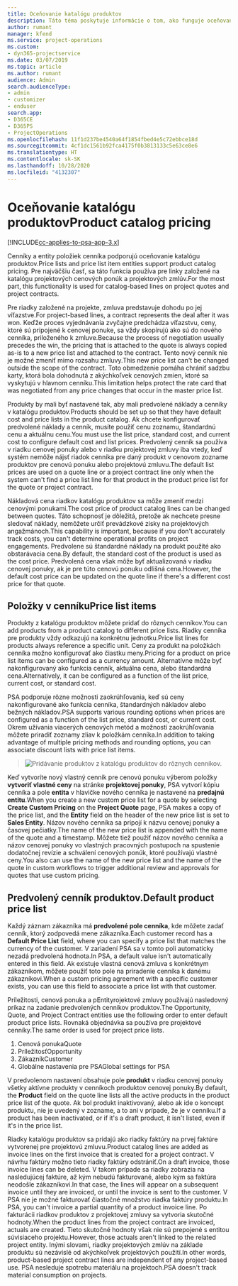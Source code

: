 ```yaml
---
title: Oceňovanie katalógu produktov
description: Táto téma poskytuje informácie o tom, ako funguje oceňovanie produktov v katalógu Dynamics 365 Project Service Automation (PSA).
author: rumant
manager: kfend
ms.service: project-operations
ms.custom:
- dyn365-projectservice
ms.date: 03/07/2019
ms.topic: article
ms.author: rumant
audience: Admin
search.audienceType:
- admin
- customizer
- enduser
search.app:
- D365CE
- D365PS
- ProjectOperations
ms.openlocfilehash: 11f1d237be4540a64f1854fbed4e5c72ebbce18d
ms.sourcegitcommit: 4cf1dc1561b92fca4175f0b3813133c5e63ce8e6
ms.translationtype: HT
ms.contentlocale: sk-SK
ms.lasthandoff: 10/28/2020
ms.locfileid: "4132307"
---
```

# <a name="product-catalog-pricing"></a><span data-ttu-id="3ca66-103">Oceňovanie katalógu produktov</span><span class="sxs-lookup"><span data-stu-id="3ca66-103">Product catalog pricing</span></span> 

[!INCLUDE[cc-applies-to-psa-app-3.x](../includes/cc-applies-to-psa-app-3x.md)]


<span data-ttu-id="3ca66-104">Cenníky a entity položiek cenníka podporujú oceňovanie katalógu produktov.</span><span class="sxs-lookup"><span data-stu-id="3ca66-104">Price lists and price list item entities support product catalog pricing.</span></span> <span data-ttu-id="3ca66-105">Pre najväčšiu časť, sa táto funkcia používa pre linky založené na katalógu projektových cenových ponúk a projektových zmlúv.</span><span class="sxs-lookup"><span data-stu-id="3ca66-105">For the most part, this functionality is used for catalog-based lines on project quotes and project contracts.</span></span>

<span data-ttu-id="3ca66-106">Pre riadky založené na projekte, zmluva predstavuje dohodu po jej víťazstve.</span><span class="sxs-lookup"><span data-stu-id="3ca66-106">For project-based lines, a contract represents the deal after it was won.</span></span> <span data-ttu-id="3ca66-107">Keďže proces vyjednávania zvyčajne predchádza víťazstvu, ceny, ktoré sú pripojené k cenovej ponuke, sa vždy skopírujú ako sú do nového cenníka, priloženého k zmluve.</span><span class="sxs-lookup"><span data-stu-id="3ca66-107">Because the process of negotiation usually precedes the win, the pricing that is attached to the quote is always copied as-is to a new price list and attached to the contract.</span></span> <span data-ttu-id="3ca66-108">Tento nový cenník nie je možné zmeniť mimo rozsahu zmluvy.</span><span class="sxs-lookup"><span data-stu-id="3ca66-108">This new price list can't be changed outside the scope of the contract.</span></span> <span data-ttu-id="3ca66-109">Toto obmedzenie pomáha chrániť sadzbu karty, ktorá bola dohodnutá z akýchkoľvek cenových zmien, ktoré sa vyskytujú v hlavnom cenníku.</span><span class="sxs-lookup"><span data-stu-id="3ca66-109">This limitation helps protect the rate card that was negotiated from any price changes that occur in the master price list.</span></span>

<span data-ttu-id="3ca66-110">Produkty by mali byť nastavené tak, aby mali predvolené náklady a cenníky v katalógu produktov.</span><span class="sxs-lookup"><span data-stu-id="3ca66-110">Products should be set up so that they have default cost and price lists in the product catalog.</span></span> <span data-ttu-id="3ca66-111">Ak chcete konfigurovať predvolené náklady a cenník, musíte použiť cenu zoznamu, štandardnú cenu a aktuálnu cenu.</span><span class="sxs-lookup"><span data-stu-id="3ca66-111">You must use the list price, standard cost, and current cost to configure default cost and list prices.</span></span> <span data-ttu-id="3ca66-112">Predvolený cenník sa používa v riadku cenovej ponuky alebo v riadku projektovej zmluvy iba vtedy, keď systém nemôže nájsť riadok cenníka pre daný produkt v cenovom zozname produktov pre cenovú ponuku alebo projektovú zmluvu.</span><span class="sxs-lookup"><span data-stu-id="3ca66-112">The default list prices are used on a quote line or a project contract line only when the system can't find a price list line for that product in the product price list for the quote or project contract.</span></span>

<span data-ttu-id="3ca66-113">Nákladová cena riadkov katalógu produktov sa môže zmeniť medzi cenovými ponukami.</span><span class="sxs-lookup"><span data-stu-id="3ca66-113">The cost price of product catalog lines can be changed between quotes.</span></span> <span data-ttu-id="3ca66-114">Táto schopnosť je dôležitá, pretože ak nechcete presne sledovať náklady, nemôžete určiť prevádzkové zisky na projektových angažmánoch.</span><span class="sxs-lookup"><span data-stu-id="3ca66-114">This capability is important, because if you don't accurately track costs, you can't determine operational profits on project engagements.</span></span> <span data-ttu-id="3ca66-115">Predvolene sú štandardné náklady na produkt použíté ako obstarávacia cena.</span><span class="sxs-lookup"><span data-stu-id="3ca66-115">By default, the standard cost of the product is used as the cost price.</span></span> <span data-ttu-id="3ca66-116">Predvolená cena však môže byť aktualizovaná v riadku cenovej ponuky, ak je pre túto cenovú ponuku odlišná cena.</span><span class="sxs-lookup"><span data-stu-id="3ca66-116">However, the default cost price can be updated on the quote line if there's a different cost price for that quote.</span></span>

## <a name="price-list-items"></a><span data-ttu-id="3ca66-117">Položky v cenníku</span><span class="sxs-lookup"><span data-stu-id="3ca66-117">Price list items</span></span>

<span data-ttu-id="3ca66-118">Produkty z katalógu produktov môžete pridať do rôznych cenníkov.</span><span class="sxs-lookup"><span data-stu-id="3ca66-118">You can add products from a product catalog to different price lists.</span></span> <span data-ttu-id="3ca66-119">Riadky cenníka pre produkty vždy odkazujú na konkrétnu jednotku.</span><span class="sxs-lookup"><span data-stu-id="3ca66-119">Price list lines for products always reference a specific unit.</span></span> <span data-ttu-id="3ca66-120">Ceny za produkt na položkách cenníka možno konfigurovať ako čiastku meny.</span><span class="sxs-lookup"><span data-stu-id="3ca66-120">Pricing for a product on price list items can be configured as a currency amount.</span></span> <span data-ttu-id="3ca66-121">Alternatívne môže byť nakonfigurovaný ako funkcia cenník, aktuálna cena, alebo štandardná cena.</span><span class="sxs-lookup"><span data-stu-id="3ca66-121">Alternatively, it can be configured as a function of the list price, current cost, or standard cost.</span></span>

<span data-ttu-id="3ca66-122">PSA podporuje rôzne možnosti zaokrúhľovania, keď sú ceny nakonfigurované ako funkcia cenníka, štandardných nákladov alebo bežných nákladov.</span><span class="sxs-lookup"><span data-stu-id="3ca66-122">PSA supports various rounding options when prices are configured as a function of the list price, standard cost, or current cost.</span></span> <span data-ttu-id="3ca66-123">Okrem užívania viacerých cenových metód a možností zaokrúhľovania môžete priradiť zoznamy zliav k položkám cenníka.</span><span class="sxs-lookup"><span data-stu-id="3ca66-123">In addition to taking advantage of multiple pricing methods and rounding options, you can associate discount lists with price list items.</span></span> 

> ![Pridávanie produktov z katalógu produktov do rôznych cenníkov.](media/basic-guide-16.png)

<span data-ttu-id="3ca66-125">Keď vytvoríte nový vlastný cenník pre cenovú ponuku výberom položky **vytvoriť vlastné ceny** na stránke **projektovej ponuky**, PSA vytvorí kópiu cenníka a pole **entita** v hlavičke nového cenníka je nastavené na **predajnú entitu**.</span><span class="sxs-lookup"><span data-stu-id="3ca66-125">When you create a new custom price list for a quote by selecting **Create Custom Pricing** on the **Project Quote** page, PSA makes a copy of the price list, and the **Entity** field on the header of the new price list is set to **Sales Entity**.</span></span> <span data-ttu-id="3ca66-126">Názov nového cenníka sa pripojí k názvu cenovej ponuky a časovej pečiatky.</span><span class="sxs-lookup"><span data-stu-id="3ca66-126">The name of the new price list is appended with the name of the quote and a timestamp.</span></span> <span data-ttu-id="3ca66-127">Môžete tiež použiť názov nového cenníka a názov cenovej ponuky vo vlastných pracovných postupoch na spustenie dodatočnej revízie a schválení cenových ponúk, ktoré používajú vlastné ceny.</span><span class="sxs-lookup"><span data-stu-id="3ca66-127">You also can use the name of the new price list and the name of the quote in custom workflows to trigger additional review and approvals for quotes that use custom pricing.</span></span>

 
## <a name="default-product-price-list"></a><span data-ttu-id="3ca66-128">Predvolený cenník produktov.</span><span class="sxs-lookup"><span data-stu-id="3ca66-128">Default product price list</span></span>
<span data-ttu-id="3ca66-129">Každý záznam zákazníka má **predvolené pole cenníka**, kde môžete zadať cenník, ktorý zodpovedá mene zákazníka.</span><span class="sxs-lookup"><span data-stu-id="3ca66-129">Each customer record has a **Default Price List** field, where you can specify a price list that matches the currency of the customer.</span></span> <span data-ttu-id="3ca66-130">V zariadení PSA sa v tomto poli automaticky nezadá predvolená hodnota.</span><span class="sxs-lookup"><span data-stu-id="3ca66-130">In PSA, a default value isn't automatically entered in this field.</span></span> <span data-ttu-id="3ca66-131">Ak existuje vlastná cenová zmluva s konkrétnym zákazníkom, môžete použiť toto pole na priradenie cenníka k danému zákazníkovi.</span><span class="sxs-lookup"><span data-stu-id="3ca66-131">When a custom pricing agreement with a specific customer exists, you can use this field to associate a price list with that customer.</span></span>

<span data-ttu-id="3ca66-132">Príležitosti, cenová ponuka a pEntityrojektové zmluvy používajú nasledovný príkaz na zadanie predvolených cenníkov produktov.</span><span class="sxs-lookup"><span data-stu-id="3ca66-132">The Opportunity, Quote, and Project Contract entities use the following order to enter default product price lists.</span></span> <span data-ttu-id="3ca66-133">Rovnaká objednávka sa používa pre projektové cenníky.</span><span class="sxs-lookup"><span data-stu-id="3ca66-133">The same order is used for project price lists.</span></span>

1.  <span data-ttu-id="3ca66-134">Cenová ponuka</span><span class="sxs-lookup"><span data-stu-id="3ca66-134">Quote</span></span>
2.  <span data-ttu-id="3ca66-135">Príležitosť</span><span class="sxs-lookup"><span data-stu-id="3ca66-135">Opportunity</span></span>
3.  <span data-ttu-id="3ca66-136">Zákazník</span><span class="sxs-lookup"><span data-stu-id="3ca66-136">Customer</span></span>
4.  <span data-ttu-id="3ca66-137">Globálne nastavenia pre PSA</span><span class="sxs-lookup"><span data-stu-id="3ca66-137">Global settings for PSA</span></span>

<span data-ttu-id="3ca66-138">V predvolenom nastavení obsahuje pole **produkt** v riadku cenovej ponuky všetky aktívne produkty v cenníkoch produktov cenovej ponuky.</span><span class="sxs-lookup"><span data-stu-id="3ca66-138">By default, the **Product** field on the quote line lists all the active products in the product price list of the quote.</span></span> <span data-ttu-id="3ca66-139">Ak bol produkt inaktivovaný, alebo ak ide o koncept produktu, nie je uvedený v zozname, a to ani v prípade, že je v cenníku.</span><span class="sxs-lookup"><span data-stu-id="3ca66-139">If a product has been inactivated, or if it's a draft product, it isn't listed, even if it's in the price list.</span></span> 

<span data-ttu-id="3ca66-140">Riadky katalógu produktov sa pridajú ako riadky faktúry na prvej faktúre vytvorenej pre projektovú zmluvu.</span><span class="sxs-lookup"><span data-stu-id="3ca66-140">Product catalog lines are added as invoice lines on the first invoice that is created for a project contract.</span></span> <span data-ttu-id="3ca66-141">V návrhu faktúry možno tieto riadky faktúry odstrániť.</span><span class="sxs-lookup"><span data-stu-id="3ca66-141">On a draft invoice, those invoice lines can be deleted.</span></span> <span data-ttu-id="3ca66-142">V takom prípade sa riadky zobrazia na nasledujúcej faktúre, až kým nebudú fakturované, alebo kým sa faktúra neodošle zákazníkovi.</span><span class="sxs-lookup"><span data-stu-id="3ca66-142">In that case, the lines will appear on a subsequent invoice until they are invoiced, or until the invoice is sent to the customer.</span></span> <span data-ttu-id="3ca66-143">V PSA nie je možné fakturovať čiastočné množstvo riadka faktúry produktu.</span><span class="sxs-lookup"><span data-stu-id="3ca66-143">In PSA, you can't invoice a partial quantity of a product invoice line.</span></span> <span data-ttu-id="3ca66-144">Po fakturácii riadkov produktov z projektovej zmluvy sa vytvoria skutočné hodnoty.</span><span class="sxs-lookup"><span data-stu-id="3ca66-144">When the product lines from the project contract are invoiced, actuals are created.</span></span> <span data-ttu-id="3ca66-145">Tieto skutočné hodnoty však nie sú prepojené s entitou súvisiaceho projektu.</span><span class="sxs-lookup"><span data-stu-id="3ca66-145">However, those actuals aren't linked to the related project entity.</span></span> <span data-ttu-id="3ca66-146">Inými slovami, riadky projektových zmlúv na základe produktu sú nezávislé od akýchkoľvek projektových použití.</span><span class="sxs-lookup"><span data-stu-id="3ca66-146">In other words, product-based project contract lines are independent of any project-based use.</span></span> <span data-ttu-id="3ca66-147">PSA nesleduje spotrebu materiálu na projektoch.</span><span class="sxs-lookup"><span data-stu-id="3ca66-147">PSA doesn't track material consumption on projects.</span></span>
